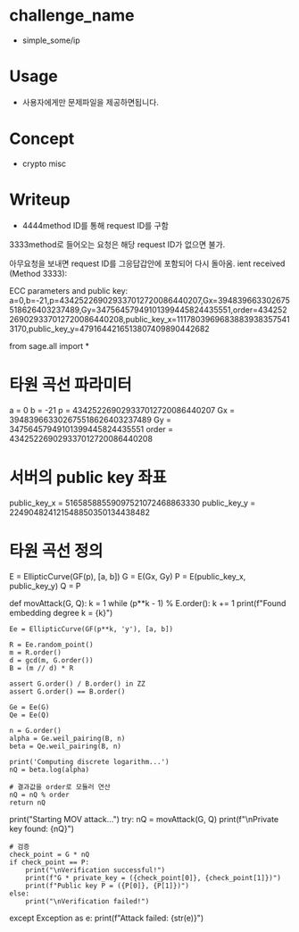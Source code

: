 # challenge_name
- simple_some/ip

# Usage
- 사용자에게만 문제파일을 제공하면됩니다.

# Concept
- crypto misc

# Writeup

- 4444method ID를 통해 request ID를 구함

3333method로 들어오는 요청은 해당 request ID가 없으면 불가.

아무요청을 보내면  request ID를  그응답갑안에  포함되어 다시 돌아옴.
ient received (Method 3333): 

ECC parameters and public key: a=0,b=-21,p=434252269029337012720086440207,Gx=394839663302675518626403237489,Gy=34756457949101399445824435551,order=434252269029337012720086440208,public_key_x=11178039696838839383575413170,public_key_y=4791644216513807409890442682

from sage.all import *

# 타원 곡선 파라미터
a = 0
b = -21
p = 434252269029337012720086440207
Gx = 394839663302675518626403237489
Gy = 34756457949101399445824435551
order = 434252269029337012720086440208

# 서버의 public key 좌표
public_key_x = 51658588559097521072468863330
public_key_y = 224904824121548850350134438482

# 타원 곡선 정의
E = EllipticCurve(GF(p), [a, b])
G = E(Gx, Gy)
P = E(public_key_x, public_key_y)
Q = P

def movAttack(G, Q):
    k = 1
    while (p**k - 1) % E.order():
        k += 1
    print(f"Found embedding degree k = {k}")
    
    Ee = EllipticCurve(GF(p**k, 'y'), [a, b])
    
    R = Ee.random_point()
    m = R.order()
    d = gcd(m, G.order())
    B = (m // d) * R
    
    assert G.order() / B.order() in ZZ
    assert G.order() == B.order()
    
    Ge = Ee(G)
    Qe = Ee(Q)
    
    n = G.order()
    alpha = Ge.weil_pairing(B, n)
    beta = Qe.weil_pairing(B, n)
    
    print('Computing discrete logarithm...')
    nQ = beta.log(alpha)
    
    # 결과값을 order로 모듈러 연산
    nQ = nQ % order
    return nQ

print("Starting MOV attack...")
try:
    nQ = movAttack(G, Q)
    print(f"\nPrivate key found: {nQ}")
    
    # 검증
    check_point = G * nQ
    if check_point == P:
        print("\nVerification successful!")
        print(f"G * private_key = ({check_point[0]}, {check_point[1]})")
        print(f"Public key P = ({P[0]}, {P[1]})")
    else:
        print("\nVerification failed!")
    
except Exception as e:
    print(f"Attack failed: {str(e)}")
